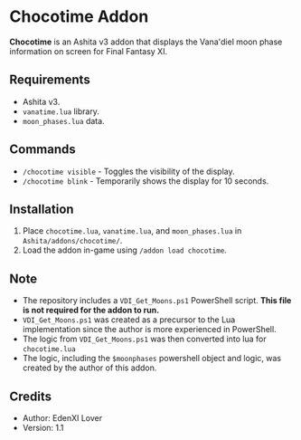 # Chocotime Addon

**Chocotime** is an Ashita v3 addon that displays the Vana'diel moon phase information on screen for Final Fantasy XI.

## Requirements
- Ashita v3.
- `vanatime.lua` library.
- `moon_phases.lua` data.

## Commands
- `/chocotime visible` - Toggles the visibility of the display.
- `/chocotime blink` - Temporarily shows the display for 10 seconds.

## Installation
1. Place `chocotime.lua`, `vanatime.lua`, and `moon_phases.lua` in `Ashita/addons/chocotime/`.
2. Load the addon in-game using `/addon load chocotime`.

## Note
- The repository includes a `VDI_Get_Moons.ps1` PowerShell script. **This file is not required for the addon to run.**
- `VDI_Get_Moons.ps1` was created as a precursor to the Lua implementation since the author is more experienced in PowerShell.
- The logic from `VDI_Get_Moons.ps1` was then converted into lua for `chocotime.lua`
- The logic, including the `$moonphases` powershell object and logic, was created by the author of this addon.

## Credits
- Author: EdenXI Lover
- Version: 1.1
